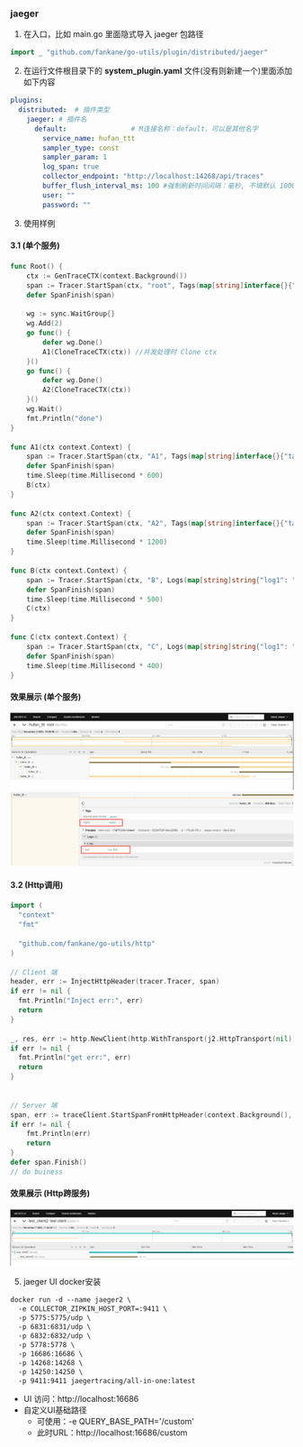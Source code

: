 ### jaeger
1. 在入口，比如 main.go 里面隐式导入 jaeger 包路径
```go 
import _ "github.com/fankane/go-utils/plugin/distributed/jaeger"
```

2. 在运行文件根目录下的 **system_plugin.yaml** 文件(没有则新建一个)里面添加如下内容
```yaml
plugins:
  distributed:  # 插件类型
    jaeger: # 插件名
      default:                # M连接名称：default，可以是其他名字
        service_name: hufan_ttt
        sampler_type: const
        sampler_param: 1
        log_span: true
        collector_endpoint: "http://localhost:14268/api/traces"
        buffer_flush_interval_ms: 100 #强制刷新时间间隔：毫秒, 不填默认 1000
        user: ""
        password: ""
```

3. 使用样例
####  3.1 (单个服务)
```go
func Root() {
	ctx := GenTraceCTX(context.Background())
	span := Tracer.StartSpan(ctx, "root", Tags(map[string]interface{}{"tag1": "test1"}))
	defer SpanFinish(span)

	wg := sync.WaitGroup{}
	wg.Add(2)
	go func() {
		defer wg.Done()
		A1(CloneTraceCTX(ctx)) //并发处理时 Clone ctx
	}()
	go func() {
		defer wg.Done()
		A2(CloneTraceCTX(ctx))
	}()
	wg.Wait()
	fmt.Println("done")
}

func A1(ctx context.Context) {
	span := Tracer.StartSpan(ctx, "A1", Tags(map[string]interface{}{"tagA1": "testA1"}))
	defer SpanFinish(span)
	time.Sleep(time.Millisecond * 600)
	B(ctx)
}

func A2(ctx context.Context) {
	span := Tracer.StartSpan(ctx, "A2", Tags(map[string]interface{}{"tagA2": "test2"}))
	defer SpanFinish(span)
	time.Sleep(time.Millisecond * 1200)
}

func B(ctx context.Context) {
	span := Tracer.StartSpan(ctx, "B", Logs(map[string]string{"log1": "log 001"}))
	defer SpanFinish(span)
	time.Sleep(time.Millisecond * 500)
	C(ctx)
}

func C(ctx context.Context) {
	span := Tracer.StartSpan(ctx, "C", Logs(map[string]string{"log1": "log 002"}), Tags(map[string]interface{}{"tagA2": "test2"}))
	defer SpanFinish(span)
	time.Sleep(time.Millisecond * 400)
}
```

####  效果展示 (单个服务)
![avatar](../../image/jaeger1.png)
![avatar](../../image/jaeger_tag_log.png)

####  3.2 (Http调用)
```go
import (
  "context"
  "fmt"
  
  "github.com/fankane/go-utils/http"
)

// Client 端
header, err := InjectHttpHeader(tracer.Tracer, span)
if err != nil {
  fmt.Println("Inject err:", err)
  return
}

_, res, err := http.NewClient(http.WithTransport(j2.HttpTransport(nil))).CTXGet(ctx, "http://localhost:8888/test1", http.BaseHeader(header))
if err != nil {
  fmt.Println("get err:", err)
  return
}


// Server 端
span, err := traceClient.StartSpanFromHttpHeader(context.Background(), header, "GET_Server")
if err != nil {
    fmt.Println(err)
    return
}
defer span.Finish()
// do buiness

```
####  效果展示 (Http跨服务)
![avatar](../../image/http_jaeger.png)

5. jaeger UI docker安装
```shell
docker run -d --name jaeger2 \
  -e COLLECTOR_ZIPKIN_HOST_PORT=:9411 \
  -p 5775:5775/udp \
  -p 6831:6831/udp \
  -p 6832:6832/udp \
  -p 5778:5778 \
  -p 16686:16686 \
  -p 14268:14268 \
  -p 14250:14250 \
  -p 9411:9411 jaegertracing/all-in-one:latest
```
- UI 访问：http://localhost:16686
- 自定义UI基础路径 
  - 可使用：-e QUERY_BASE_PATH='/custom' 
  - 此时URL：http://localhost:16686/custom

